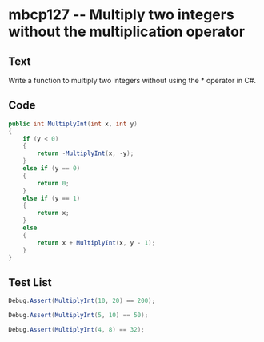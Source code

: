 # mbcp127 -- Multiply two integers without the multiplication operator

## Text

Write a function to multiply two integers without using the * operator in C#.

## Code

```csharp
public int MultiplyInt(int x, int y)
{
    if (y < 0)
    {
        return -MultiplyInt(x, -y);
    }
    else if (y == 0)
    {
        return 0;
    }
    else if (y == 1)
    {
        return x;
    }
    else
    {
        return x + MultiplyInt(x, y - 1);
    }
}
```

## Test List

```csharp
Debug.Assert(MultiplyInt(10, 20) == 200);
```

```csharp
Debug.Assert(MultiplyInt(5, 10) == 50);
```

```csharp
Debug.Assert(MultiplyInt(4, 8) == 32);
```
